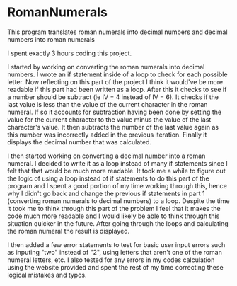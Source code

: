 # RomanNumerals
This program translates roman numerals into decimal numbers and decimal numbers into roman numerals

I spent exactly 3 hours coding this project.

I started by working on converting the roman numerals into decimal numbers. I wrote an if statement inside of a loop to check for each possible letter. Now reflecting on this part of the project I think it would've be more readable if this part had been written as a loop. After this it checks to see if a number should be subtract (ie IV = 4 instead of IV = 6). It checks if the last value is less than the value of the current character in the roman numeral. If so it accounts for subtraction having been done by setting the value for the current character to the value minus the value of the last character's value. It then subtracts the number of the last value again as this number was incorrectly added in the previous iteration. Finally it displays the decimal number that was calculated.

I then started working on converting a decimal number into a roman numeral. I decided to write it as a loop instead of many if statements since I felt that that would be much more readable. It took me a while to figure out the logic of using a loop instead of if statements to do this part of the program and I spent a good portion of my time working through this, hence why I didn't go back and change the previous if statements in part 1 (converting roman numerals to decimal numbers) to a loop. Despite the time it took me to think through this part of the problem I feel that it makes the code much more readable and I would likely be able to think through this situation quicker in the future. After going through the loops and calculating the roman numeral the result is displayed.

I then added a few error statements to test for basic user input errors such as inputing "two" instead of "2", using letters that aren't one of the roman numeral letters, etc. I also tested for any errors in my codes calculation using the website provided and spent the rest of my time correcting these logical mistakes and typos.
